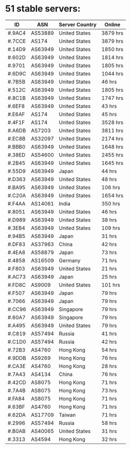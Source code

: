 # 51 stable servers:

| ID | ASN | Server Country | Online |
| ------ | ------ | ------ | ------ |
| #.9AC4 | AS53889 | United States | 3879 hrs |
| #.7CCE | AS174 | United States | 3879 hrs |
| #.14D9 | AS63949 | United States | 1850 hrs |
| #.602D | AS63949 | United States | 1814 hrs |
| #.9701 | AS63949 | United States | 1805 hrs |
| #.6D9C | AS63949 | United States | 1044 hrs |
| #.7B5B | AS63949 | United States | 46 hrs |
| #.512C | AS63949 | United States | 1805 hrs |
| #.8C1B | AS63949 | United States | 1747 hrs |
| #.6EF8 | AS63949 | United States | 43 hrs |
| #.E6AF | AS174 | United States | 45 hrs |
| #.4F1F | AS174 | United States | 3528 hrs |
| #.A6DB | AS7203 | United States | 3811 hrs |
| #.EC8B | AS32097 | United States | 2174 hrs |
| #.BBB0 | AS63949 | United States | 1648 hrs |
| #.38ED | AS54600 | United States | 2455 hrs |
| #.2B45 | AS63949 | United States | 1645 hrs |
| #.55D9 | AS63949 | Japan | 44 hrs |
| #.D363 | AS63949 | United States | 48 hrs |
| #.BA95 | AS63949 | United States | 106 hrs |
| #.C20A | AS63949 | United States | 1654 hrs |
| #.F4AA | AS14061 | India | 350 hrs |
| #.8051 | AS63949 | United States | 46 hrs |
| #.D989 | AS63949 | United States | 38 hrs |
| #.3EB4 | AS63949 | United States | 109 hrs |
| #.94B5 | AS63949 | Japan | 31 hrs |
| #.DF83 | AS37963 | China | 42 hrs |
| #.4EA8 | AS58879 | Japan | 73 hrs |
| #.4858 | AS16509 | Germany | 71 hrs |
| #.F803 | AS63949 | United States | 21 hrs |
| #.AC73 | AS63949 | Japan | 25 hrs |
| #.FD8C | AS9009 | United States | 101 hrs |
| #.F507 | AS63949 | Japan | 79 hrs |
| #.7066 | AS63949 | Japan | 79 hrs |
| #.CC96 | AS63949 | Singapore | 79 hrs |
| #.60A7 | AS63949 | Singapore | 79 hrs |
| #.A495 | AS63949 | United States | 79 hrs |
| #.C819 | AS57494 | Russia | 41 hrs |
| #.C1D0 | AS57494 | Russia | 42 hrs |
| #.72B3 | AS4760 | Hong Kong | 54 hrs |
| #.9DDB | AS9269 | Hong Kong | 76 hrs |
| #.CA3E | AS4760 | Hong Kong | 28 hrs |
| #.7A43 | AS4134 | China | 76 hrs |
| #.42CD | AS8075 | Hong Kong | 71 hrs |
| #.7A4B | AS8075 | Hong Kong | 73 hrs |
| #.FA84 | AS8075 | Hong Kong | 71 hrs |
| #.63BF | AS4760 | Hong Kong | 71 hrs |
| #.62DA | AS17709 | Taiwan | 71 hrs |
| #.2996 | AS57494 | Russia | 58 hrs |
| #.B0AB | AS40065 | United States | 31 hrs |
| #.3313 | AS4594 | Hong Kong | 32 hrs |

